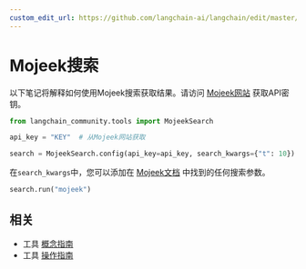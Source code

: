 ```yaml
---
custom_edit_url: https://github.com/langchain-ai/langchain/edit/master/docs/docs/integrations/tools/mojeek_search.ipynb
---
```


# Mojeek搜索

以下笔记将解释如何使用Mojeek搜索获取结果。请访问 [Mojeek网站](https://www.mojeek.com/services/search/web-search-api/) 获取API密钥。


```python
from langchain_community.tools import MojeekSearch
```


```python
api_key = "KEY"  # 从Mojeek网站获取
```


```python
search = MojeekSearch.config(api_key=api_key, search_kwargs={"t": 10})
```

在`search_kwargs`中，您可以添加在 [Mojeek文档](https://www.mojeek.com/support/api/search/request_parameters.html) 中找到的任何搜索参数。


```python
search.run("mojeek")
```

## 相关

- 工具 [概念指南](/docs/concepts/#tools)
- 工具 [操作指南](/docs/how_to/#tools)